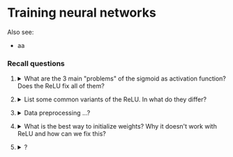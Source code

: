 # Training neural networks

Also see:
- aa

### Recall questions 


1. <details markdown=1><summary markdown="span"> What are the 3 main "problems" of the sigmoid as activation function? Does the ReLU fix all of them? </summary>
    
    \
    3 main problems:
    - ...
    - ...
    - ...

</details>


2. <details markdown=1><summary markdown="span"> List some common variants of the ReLU. In what do they differ? </summary>
    
    \

</details>


3. <details markdown=1><summary markdown="span"> Data preprocessing ...? </summary>
    
    \

</details>


4. <details markdown=1><summary markdown="span">  What is the best way to initialize weights? Why it doesn't work with ReLU and how can we fix this? </summary>
    
    \

</details>


5. <details markdown=1><summary markdown="span"> ? </summary>
    
    \

</details>